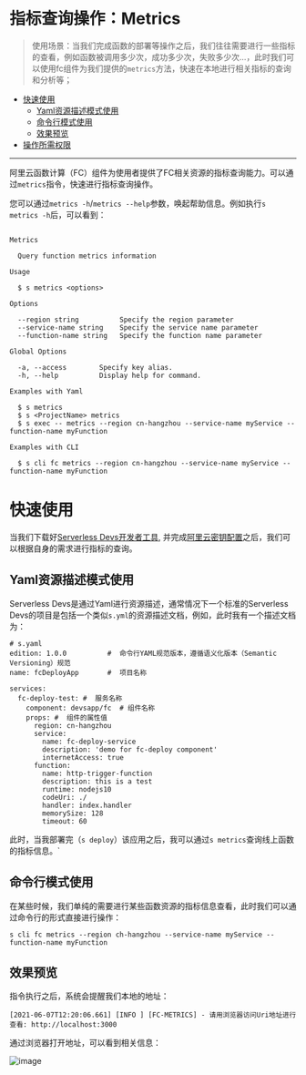 # 指标查询操作：Metrics

> 使用场景：当我们完成函数的部署等操作之后，我们往往需要进行一些指标的查看，例如函数被调用多少次，成功多少次，失败多少次...，此时我们可以使用fc组件为我们提供的`metrics`方法，快速在本地进行相关指标的查询和分析等；

- [快速使用](#快速使用)
    - [Yaml资源描述模式使用](#Yaml资源描述模式使用)
    - [命令行模式使用](#命令行模式使用)
    - [效果预览](#效果预览)
- [操作所需权限](../Others/authority/command.md#metrics-指令)

-----


阿里云函数计算（FC）组件为使用者提供了FC相关资源的指标查询能力。可以通过`metrics`指令，快速进行指标查询操作。

您可以通过`metrics -h`/`metrics --help`参数，唤起帮助信息。例如执行`s metrics -h`后，可以看到：


```

Metrics

  Query function metrics information

Usage

  $ s metrics <options> 

Options

  --region string          Specify the region parameter               
  --service-name string    Specify the service name parameter     
  --function-name string   Specify the function name parameter                          

Global Options

  -a, --access        Specify key alias.   
  -h, --help          Display help for command.                                           

Examples with Yaml

  $ s metrics
  $ s <ProjectName> metrics
  $ s exec -- metrics --region cn-hangzhou --service-name myService --function-name myFunction

Examples with CLI

  $ s cli fc metrics --region cn-hangzhou --service-name myService --function-name myFunction

```

# 快速使用

当我们下载好[Serverless Devs开发者工具](../Getting-started/Install-tutorial.md), 并完成[阿里云密钥配置](../Getting-started/Setting-up-credentials.md)之后，我们可以根据自身的需求进行指标的查询。

## Yaml资源描述模式使用

Serverless Devs是通过Yaml进行资源描述，通常情况下一个标准的Serverless Devs的项目是包括一个类似`s.yml`的资源描述文档，例如，此时我有一个描述文档为：

```
# s.yaml
edition: 1.0.0          #  命令行YAML规范版本，遵循语义化版本（Semantic Versioning）规范
name: fcDeployApp       #  项目名称

services:
  fc-deploy-test: #  服务名称
    component: devsapp/fc  # 组件名称
    props: #  组件的属性值
      region: cn-hangzhou
      service:
        name: fc-deploy-service
        description: 'demo for fc-deploy component'
        internetAccess: true
      function:
        name: http-trigger-function
        description: this is a test
        runtime: nodejs10
        codeUri: ./
        handler: index.handler
        memorySize: 128
        timeout: 60
```

此时，当我部署完（`s deploy`）该应用之后，我可以通过`s metrics`查询线上函数的指标信息。`

## 命令行模式使用

在某些时候，我们单纯的需要进行某些函数资源的指标信息查看，此时我们可以通过命令行的形式直接进行操作：

```
s cli fc metrics --region ch-hangzhou --service-name myService --function-name myFunction
```

## 效果预览

指令执行之后，系统会提醒我们本地的地址：

```
[2021-06-07T12:20:06.661] [INFO ] [FC-METRICS] - 请用浏览器访问Uri地址进行查看: http://localhost:3000
```

通过浏览器打开地址，可以看到相关信息：

![image](https://user-images.githubusercontent.com/21079031/120958920-419b2400-c78b-11eb-9f3c-8b49c1354a37.png)
